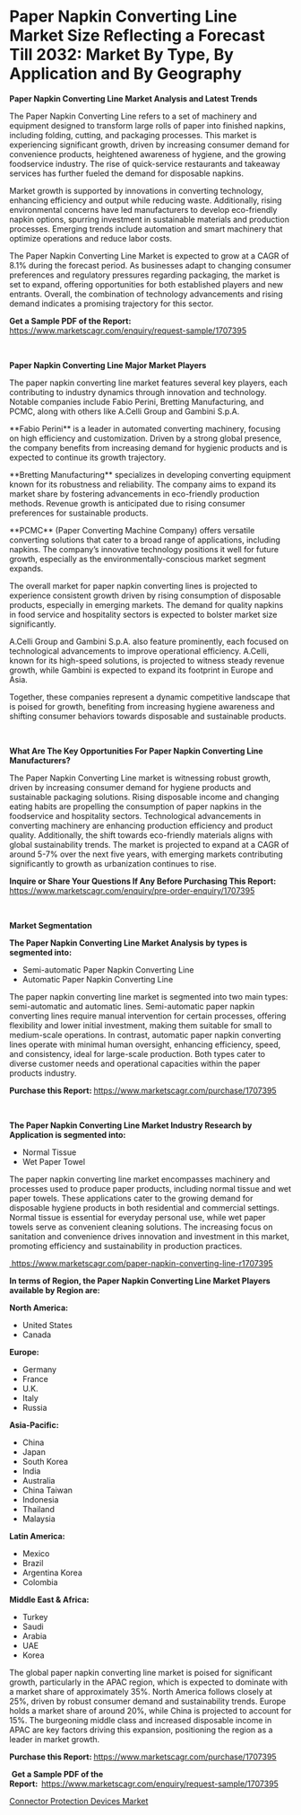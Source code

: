 <p><h1>Paper Napkin Converting Line Market Size Reflecting a Forecast Till 2032: Market By Type, By Application and By Geography</h1></p><p><strong>Paper Napkin Converting Line Market Analysis and Latest Trends</strong></p>
<p><p>The Paper Napkin Converting Line refers to a set of machinery and equipment designed to transform large rolls of paper into finished napkins, including folding, cutting, and packaging processes. This market is experiencing significant growth, driven by increasing consumer demand for convenience products, heightened awareness of hygiene, and the growing foodservice industry. The rise of quick-service restaurants and takeaway services has further fueled the demand for disposable napkins.</p><p>Market growth is supported by innovations in converting technology, enhancing efficiency and output while reducing waste. Additionally, rising environmental concerns have led manufacturers to develop eco-friendly napkin options, spurring investment in sustainable materials and production processes. Emerging trends include automation and smart machinery that optimize operations and reduce labor costs.</p><p>The Paper Napkin Converting Line Market is expected to grow at a CAGR of 8.1% during the forecast period. As businesses adapt to changing consumer preferences and regulatory pressures regarding packaging, the market is set to expand, offering opportunities for both established players and new entrants. Overall, the combination of technology advancements and rising demand indicates a promising trajectory for this sector.</p></p>
<p><strong>Get a Sample PDF of the Report:&nbsp;</strong> <a href="https://www.marketscagr.com/enquiry/request-sample/1707395?utm_campaign=2991&utm_medium=2&utm_source=Github&utm_content=ia&utm_term=25032025&utm_id=paper-napkin-converting-line">https://www.marketscagr.com/enquiry/request-sample/1707395</a></p>
<p>&nbsp;</p>
<p><strong>Paper Napkin Converting Line Major Market Players</strong></p>
<p><p>The paper napkin converting line market features several key players, each contributing to industry dynamics through innovation and technology. Notable companies include Fabio Perini, Bretting Manufacturing, and PCMC, along with others like A.Celli Group and Gambini S.p.A.</p><p>**Fabio Perini** is a leader in automated converting machinery, focusing on high efficiency and customization. Driven by a strong global presence, the company benefits from increasing demand for hygienic products and is expected to continue its growth trajectory.</p><p>**Bretting Manufacturing** specializes in developing converting equipment known for its robustness and reliability. The company aims to expand its market share by fostering advancements in eco-friendly production methods. Revenue growth is anticipated due to rising consumer preferences for sustainable products.</p><p>**PCMC** (Paper Converting Machine Company) offers versatile converting solutions that cater to a broad range of applications, including napkins. The company’s innovative technology positions it well for future growth, especially as the environmentally-conscious market segment expands.</p><p>The overall market for paper napkin converting lines is projected to experience consistent growth driven by rising consumption of disposable products, especially in emerging markets. The demand for quality napkins in food service and hospitality sectors is expected to bolster market size significantly.</p><p>A.Celli Group and Gambini S.p.A. also feature prominently, each focused on technological advancements to improve operational efficiency. A.Celli, known for its high-speed solutions, is projected to witness steady revenue growth, while Gambini is expected to expand its footprint in Europe and Asia.</p><p>Together, these companies represent a dynamic competitive landscape that is poised for growth, benefiting from increasing hygiene awareness and shifting consumer behaviors towards disposable and sustainable products.</p></p>
<p>&nbsp;</p>
<p><strong>What Are The Key Opportunities For Paper Napkin Converting Line Manufacturers?</strong></p>
<p><p>The Paper Napkin Converting Line market is witnessing robust growth, driven by increasing consumer demand for hygiene products and sustainable packaging solutions. Rising disposable income and changing eating habits are propelling the consumption of paper napkins in the foodservice and hospitality sectors. Technological advancements in converting machinery are enhancing production efficiency and product quality. Additionally, the shift towards eco-friendly materials aligns with global sustainability trends. The market is projected to expand at a CAGR of around 5-7% over the next five years, with emerging markets contributing significantly to growth as urbanization continues to rise.</p></p>
<p><strong>Inquire or Share Your Questions If Any Before Purchasing This Report:</strong> <a href="https://www.marketscagr.com/enquiry/pre-order-enquiry/1707395?utm_campaign=2991&utm_medium=2&utm_source=Github&utm_content=ia&utm_term=25032025&utm_id=paper-napkin-converting-line">https://www.marketscagr.com/enquiry/pre-order-enquiry/1707395</a></p>
<p>&nbsp;</p>
<p><strong>Market Segmentation</strong></p>
<p><strong>The Paper Napkin Converting Line Market Analysis by types is segmented into:</strong></p>
<p><ul><li>Semi-automatic Paper Napkin Converting Line</li><li>Automatic Paper Napkin Converting Line</li></ul></p>
<p><p>The paper napkin converting line market is segmented into two main types: semi-automatic and automatic lines. Semi-automatic paper napkin converting lines require manual intervention for certain processes, offering flexibility and lower initial investment, making them suitable for small to medium-scale operations. In contrast, automatic paper napkin converting lines operate with minimal human oversight, enhancing efficiency, speed, and consistency, ideal for large-scale production. Both types cater to diverse customer needs and operational capacities within the paper products industry.</p></p>
<p><strong>Purchase this Report:&nbsp;</strong><a href="https://www.marketscagr.com/purchase/1707395?utm_campaign=2991&utm_medium=2&utm_source=Github&utm_content=ia&utm_term=25032025&utm_id=paper-napkin-converting-line">https://www.marketscagr.com/purchase/1707395</a></p>
<p>&nbsp;</p>
<p><strong>The Paper Napkin Converting Line Market Industry Research by Application is segmented into:</strong></p>
<p><ul><li>Normal Tissue</li><li>Wet Paper Towel</li></ul></p>
<p><p>The paper napkin converting line market encompasses machinery and processes used to produce paper products, including normal tissue and wet paper towels. These applications cater to the growing demand for disposable hygiene products in both residential and commercial settings. Normal tissue is essential for everyday personal use, while wet paper towels serve as convenient cleaning solutions. The increasing focus on sanitation and convenience drives innovation and investment in this market, promoting efficiency and sustainability in production practices.</p></p>
<p><a href="https://www.marketscagr.com/paper-napkin-converting-line-r1707395?utm_campaign=2991&utm_medium=2&utm_source=Github&utm_content=ia&utm_term=25032025&utm_id=paper-napkin-converting-line">&nbsp;https://www.marketscagr.com/paper-napkin-converting-line-r1707395</a></p>
<p><strong>In terms of Region, the Paper Napkin Converting Line Market Players available by Region are:</strong></p>
<p>
    <p> <strong> North America: </strong>
        <ul>
            <li>United States</li>
            <li>Canada</li>
        </ul>
        </p> 
    <p> <strong> Europe: </strong>
        <ul>
            <li>Germany</li>
            <li>France</li>
            <li>U.K.</li>
            <li>Italy</li>
            <li>Russia</li>
        </ul>
        </p> 
    <p> <strong> Asia-Pacific: </strong>
        <ul>
            <li>China</li>
            <li>Japan</li>
            <li>South Korea</li>
            <li>India</li>
            <li>Australia</li>
            <li>China Taiwan</li>
            <li>Indonesia</li>
            <li>Thailand</li>
            <li>Malaysia</li>
        </ul>
        </p> 
    <p> <strong> Latin America: </strong>
        <ul>
            <li>Mexico</li>
            <li>Brazil</li>
            <li>Argentina Korea</li>
            <li>Colombia</li>
        </ul>
        </p> 
    <p> <strong> Middle East & Africa: </strong>
        <ul>
            <li>Turkey</li>
            <li>Saudi</li>
            <li>Arabia</li>
            <li>UAE</li>
            <li>Korea</li>
        </ul>
    </p>
    </p>
<p><p>The global paper napkin converting line market is poised for significant growth, particularly in the APAC region, which is expected to dominate with a market share of approximately 35%. North America follows closely at 25%, driven by robust consumer demand and sustainability trends. Europe holds a market share of around 20%, while China is projected to account for 15%. The burgeoning middle class and increased disposable income in APAC are key factors driving this expansion, positioning the region as a leader in market growth.</p></p>
<p><strong>Purchase this Report: </strong><a href="https://www.marketscagr.com/purchase/1707395?utm_campaign=2991&utm_medium=2&utm_source=Github&utm_content=ia&utm_term=25032025&utm_id=paper-napkin-converting-line">https://www.marketscagr.com/purchase/1707395</a></p>
<p>&nbsp;<strong>Get a Sample PDF of the Report:&nbsp;&nbsp;</strong><a href="https://www.marketscagr.com/enquiry/request-sample/1707395?utm_campaign=2991&utm_medium=2&utm_source=Github&utm_content=ia&utm_term=25032025&utm_id=paper-napkin-converting-line">https://www.marketscagr.com/enquiry/request-sample/1707395</a></p>
<p><strong></strong></p>
<p><p><a href="https://github.com/ternainglin/Market-Research-Report-List-1/blob/main/connector-protection-devices-market.md?utm_campaign=2991&utm_medium=2&utm_source=Github&utm_content=ia&utm_term=25032025&utm_id=paper-napkin-converting-line">Connector Protection Devices Market</a></p></p>